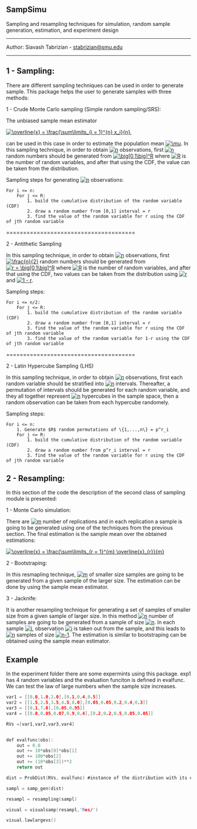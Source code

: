 ## SampSimu
Sampling and resampling techniques for simulation, random sample generation, estimation, and experiment design

---------

Author: Siavash Tabrizian - stabrizian@smu.edu

---------
## 1 - Sampling: 
There are different sampling techniques can be used in order to generate sample. This package helps 
the user to generate samples with three methods:

1 - Crude Monte Carlo sampling (Simple random sampling/SRS):

The unbiased sample mean estimator 

<a href="https://www.codecogs.com/eqnedit.php?latex=\overline{x}&space;=&space;\frac{\sum\limits_{i&space;=&space;1}^{n}&space;x_i}{n}" target="_blank"><img src="https://latex.codecogs.com/svg.latex?\overline{x}&space;=&space;\frac{\sum\limits_{i&space;=&space;1}^{n}&space;x_i}{n}" title="\overline{x} = \frac{\sum\limits_{i = 1}^{n} x_i}{n}" /></a>,

can be used in this case in order to estimate the population mean <a href="https://www.codecogs.com/eqnedit.php?latex=\mu" target="_blank"><img src="https://latex.codecogs.com/svg.latex?\mu" title="\mu" /></a>.
In this sampling technique, in order to obtain <a href="https://www.codecogs.com/eqnedit.php?latex=n" target="_blank"><img src="https://latex.codecogs.com/svg.latex?n" title="n" /></a> observations, first <a href="https://www.codecogs.com/eqnedit.php?latex=n" target="_blank"><img src="https://latex.codecogs.com/svg.latex?n" title="n" /></a> random numbers should be generated from <a href="https://www.codecogs.com/eqnedit.php?latex=\big[0,1\big]^R" target="_blank"><img src="https://latex.codecogs.com/svg.latex?\big[0,1\big]^R" title="\big[0,1\big]^R" /></a> where <a href="https://www.codecogs.com/eqnedit.php?latex=R" target="_blank"><img src="https://latex.codecogs.com/svg.latex?R" title="R" /></a> is the number of random variables, and after that  using the CDF, the value can be taken from the distribution. 

Sampling steps for generating <a href="https://www.codecogs.com/eqnedit.php?latex=n" target="_blank"><img src="https://latex.codecogs.com/svg.latex?n" title="n" /></a> observations:

~~~
For i <= n:
    For j <= R: 
		1. build the cumulative distribution of the random variable (CDF)
		2. draw a random number from [0,1] interval = r
		3. find the value of the random variable for r using the CDF of jth random variable
~~~

======================================

2 - Antithetic Sampling 

In this sampling technique, in order to obtain <a href="https://www.codecogs.com/eqnedit.php?latex=R" target="_blank"><img src="https://latex.codecogs.com/svg.latex?n" title="n" /></a> observations, first <a href="https://www.codecogs.com/eqnedit.php?latex=\frac{n}{2}" target="_blank"><img src="https://latex.codecogs.com/svg.latex?\frac{n}{2}" title="\frac{n}{2}" /></a> random numbers should be generated from <a href="https://www.codecogs.com/eqnedit.php?latex=r&space;=&space;\big[0,1\big]^R" target="_blank"><img src="https://latex.codecogs.com/svg.latex?r&space;=&space;\big[0,1\big]^R" title="r = \big[0,1\big]^R" /></a> where <a href="https://www.codecogs.com/eqnedit.php?latex=R" target="_blank"><img src="https://latex.codecogs.com/svg.latex?R" title="R" /></a> is the number of random variables, and after that  using the CDF, two values can be taken from the distribution using <a href="https://www.codecogs.com/eqnedit.php?latex=R" target="_blank"><img src="https://latex.codecogs.com/svg.latex?r" title="r" /></a> and <a href="https://www.codecogs.com/eqnedit.php?latex=1&space;-&space;r" target="_blank"><img src="https://latex.codecogs.com/svg.latex?1&space;-&space;r" title="1 - r" /></a>. 


Sampling steps:

~~~
For i <= n/2:
    For j <= R: 
		1. build the cumulative distribution of the random variable (CDF)
		2. draw a random number from [0,1] interval = r
		3. find the value of the random variable for r using the CDF of jth random variable
		3. find the value of the random variable for 1-r using the CDF of jth random variable
~~~

======================================

2 - Latin Hypercube Sampling (LHS) 

In this sampling technique, in order to obtain <a href="https://www.codecogs.com/eqnedit.php?latex=n" target="_blank"><img src="https://latex.codecogs.com/svg.latex?n" title="n" /></a> observations, first each random variable should be stratified into <a href="https://www.codecogs.com/eqnedit.php?latex=n" target="_blank"><img src="https://latex.codecogs.com/svg.latex?n" title="n" /></a> intervals. Thereafter, a permutation of intervals should be generated for each random variable, and they all together represent <a href="https://www.codecogs.com/eqnedit.php?latex=n" target="_blank"><img src="https://latex.codecogs.com/svg.latex?n" title="n" /></a> hypercubes in the sample space, then a random observation can be taken from each hypercube randomely.


Sampling steps:

~~~
For i <= n:
    1. Generate $R$ random permutations of \{1,...,n\} = p^r_i
    For j <= R: 
		1. build the cumulative distribution of the random variable (CDF)
		2. draw a random number from p^r_i interval = r
		3. find the value of the random variable for r using the CDF of jth random variable
~~~

## 2 - Resampling: 
In this section of the code the description of the second class of sampling module is presented:

1 - Monte Carlo simulation:

There are <a href="https://www.codecogs.com/eqnedit.php?latex=R" target="_blank"><img src="https://latex.codecogs.com/svg.latex?m" title="m" /></a> number of replications and in each replication a sample is going to be generated using one of the techniques from the previous section. The final estimation is the sample mean over the obtained estimations: 

<a href="https://www.codecogs.com/eqnedit.php?latex=\overline{x}&space;=&space;\frac{\sum\limits_{r&space;=&space;1}^{m}&space;\overline{x}_{r}}{m}" target="_blank"><img src="https://latex.codecogs.com/svg.latex?\overline{x}&space;=&space;\frac{\sum\limits_{r&space;=&space;1}^{m}&space;\overline{x}_{r}}{m}" title="\overline{x} = \frac{\sum\limits_{r = 1}^{m} \overline{x}_{r}}{m}" /></a>

2 - Bootstraping:

In this resmapling technique, <a href="https://www.codecogs.com/eqnedit.php?latex=R" target="_blank"><img src="https://latex.codecogs.com/svg.latex?m" title="m" /></a> of smaller size samples are going to be generated from a given sample of the larger size. The estimation can be done by using the sample mean estimator.

3 - Jacknife:

It is another resampling technique for generating a set of samples of smaller size from a given sample of larger size. In this method <a href="https://www.codecogs.com/eqnedit.php?latex=R" target="_blank"><img src="https://latex.codecogs.com/svg.latex?n" title="n" /></a> number of samples are going to be generated from a sample of size <a href="https://www.codecogs.com/eqnedit.php?latex=R" target="_blank"><img src="https://latex.codecogs.com/svg.latex?n" title="n" /></a>. In each sample <a href="https://www.codecogs.com/eqnedit.php?latex=R" target="_blank"><img src="https://latex.codecogs.com/svg.latex?i" title="i" /></a>, observation <a href="https://www.codecogs.com/eqnedit.php?latex=R" target="_blank"><img src="https://latex.codecogs.com/svg.latex?i" title="i" /></a> is taken out from the sample, and this leads to <a href="https://www.codecogs.com/eqnedit.php?latex=R" target="_blank"><img src="https://latex.codecogs.com/svg.latex?n" title="n" /></a>  samples of size <a href="https://www.codecogs.com/eqnedit.php?latex=n-1" target="_blank"><img src="https://latex.codecogs.com/svg.latex?n-1" title="n-1" /></a>. The estimation is similar to bootstraping can be obtained using the sample mean estimator.

## Example
In the experiment folder there are some expermints using this package. exp1 has 4 random variables and the evaluation funciton is defined in evalfunc. We can test the law of large numbers when the sample size increases. 
```c
var1 = [[0.0,1.0,2.0],[0.1,0.4,0.5]]
var2 = [[1.5,2.5,3.5,4.5,8.0],[0.05,0.05,0.2,0.4,0.3]]
var3 = [[0.1,7.0],[0.05,0.95]]
var4 = [[0.0,0.05,0.07,0.9,0.4],[0.2,0.2,0.5,0.05,0.05]]

RVs =[var1,var2,var3,var4]


def evalfunc(obs):
    out = 0.0
    out += 10*obs[0]*obs[1]
    out += 100*obs[2]
    out += (10*obs[3])**2
    return out

dist = ProbDist(RVs, evalfunc) #instance of the distribution with its evaluation function

sampl = samp_gen(dist)

resampl = resampling(sampl)

visual = visualsamp(resampl,'Res/')

visual.lawlargevs()
```
